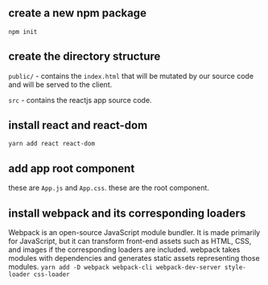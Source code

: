 ## create a new npm package
`npm init`

## create the directory structure
`public/` - contains the `index.html` that will be mutated by our source code and will be served to
the client.

`src` - contains the reactjs app source code.

## install react and react-dom
`yarn add react react-dom`

## add app root component
these are `App.js` and `App.css`. these are the root component.

## install webpack and its corresponding loaders
Webpack is an open-source JavaScript module bundler. It is made primarily for JavaScript, but
it can transform front-end assets such as HTML, CSS, and images if the corresponding loaders
are included. webpack takes modules with dependencies and generates static assets representing
those modules.
`yarn add -D webpack webpack-cli webpack-dev-server style-loader css-loader`
